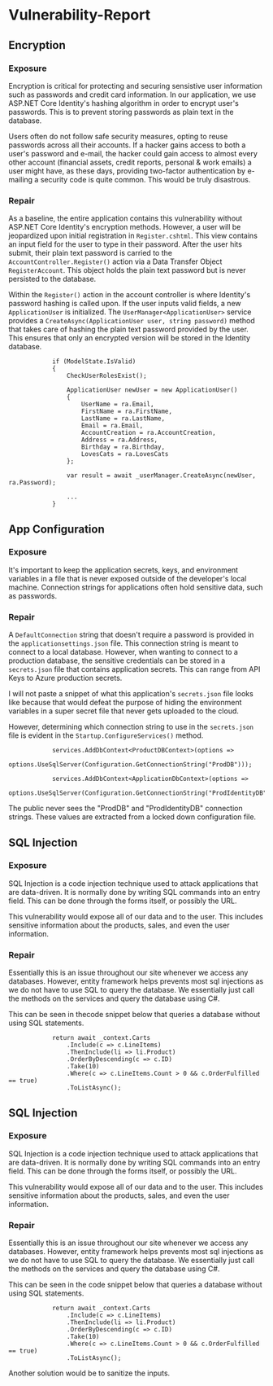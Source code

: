 # Vulnerability-Report

## Encryption
### Exposure

Encryption is critical for protecting and securing sensistive user information such as passwords and credit card information. In our application, we use ASP.NET Core Identity's hashing algorithm in order to encrypt user's passwords. This is to prevent storing passwords as plain text in the database.

Users often do not follow safe security measures, opting to reuse passwords across all their accounts. If a hacker gains access to both a user's password and e-mail, the hacker could gain access to almost every other account (financial assets, credit reports, personal & work emails) a user might have, as these days, providing two-factor authentication by e-mailing a security code is quite common. This would be truly disastrous.

### Repair

As a baseline, the entire application contains this vulnerability without ASP.NET Core Identity's encryption methods. However, a user will be jeopardized upon initial registration in `Register.cshtml`. This view contains an input field for the user to type in their password. After the user hits submit, their plain text password is carried to the `AccountController.Register()` action via a Data Transfer Object `RegisterAccount`. This object holds the plain text password but is never persisted to the database.

Within the `Register()` action in the account controller is where Identity's password hashing is called upon. If the user inputs valid fields, a new `ApplicationUser` is initialized. The `UserManager<ApplicationUser>` service provides a `CreateAsync(ApplicationUser user, string password)` method that takes care of hashing the plain text password provided by the user. This ensures that only an encrypted version will be stored in the Identity database.

```
            if (ModelState.IsValid)
            {
                CheckUserRolesExist();

                ApplicationUser newUser = new ApplicationUser()
                {
                    UserName = ra.Email,
                    FirstName = ra.FirstName,
                    LastName = ra.LastName,
                    Email = ra.Email,
                    AccountCreation = ra.AccountCreation,
                    Address = ra.Address,
                    Birthday = ra.Birthday,
                    LovesCats = ra.LovesCats
                };

                var result = await _userManager.CreateAsync(newUser, ra.Password);

				...
			}
```

## App Configuration
### Exposure

It's important to keep the application secrets, keys, and environment variables in a file that is never exposed outside of the developer's local machine. Connection strings for applications often hold sensitive data, such as passwords.

### Repair

A `DefaultConnection` string that doesn't require a password is provided in the `applicationsettings.json` file. This connection string is meant to connect to a local database. However, when wanting to connect to a production database, the sensitive credentials can be stored in a `secrets.json` file that contains application secrets. This can range from API Keys to Azure production secrets.

I will not paste a snippet of what this application's `secrets.json` file looks like because that would defeat the purpose of hiding the environment variables in a super secret file that never gets uploaded to the cloud.

However, determining which connection string to use in the `secrets.json` file is evident in the `Startup.ConfigureServices()` method.

```
            services.AddDbContext<ProductDBContext>(options =>
            options.UseSqlServer(Configuration.GetConnectionString("ProdDB")));

            services.AddDbContext<ApplicationDbContext>(options =>
            options.UseSqlServer(Configuration.GetConnectionString("ProdIdentityDB")));

```

The public never sees the "ProdDB" and "ProdIdentityDB" connection strings. These values are extracted from a locked down configuration file.

## SQL Injection
### Exposure

SQL Injection is a code injection technique used to attack applications that are data-driven. It is normally done by writing SQL commands into an entry field. This can be done through the forms itself, or possibly the URL.

This vulnerability would expose all of our data and to the user. This includes sensitive information about the products, sales, and even the user information.

### Repair

Essentially this is an issue throughout our site whenever we access any databases. However, entity framework helps prevents most sql injections as we do not have to use SQL to query the database. We essentially just call the methods on the services and query the database using C#.

This can be seen in thecode snippet below that queries a database without using SQL statements.

```
            return await _context.Carts
                .Include(c => c.LineItems)
                .ThenInclude(li => li.Product)
                .OrderByDescending(c => c.ID)
                .Take(10)
                .Where(c => c.LineItems.Count > 0 && c.OrderFulfilled == true)
                .ToListAsync();
```

## SQL Injection
### Exposure

SQL Injection is a code injection technique used to attack applications that are data-driven. It is normally done by writing SQL commands into an entry field. This can be done through the forms itself, or possibly the URL.

This vulnerability would expose all of our data and to the user. This includes sensitive information about the products, sales, and even the user information.

### Repair

Essentially this is an issue throughout our site whenever we access any databases. However, entity framework helps prevents most sql injections as we do not have to use SQL to query the database. We essentially just call the methods on the services and query the database using C#.

This can be seen in the code snippet below that queries a database without using SQL statements.

```
            return await _context.Carts
                .Include(c => c.LineItems)
                .ThenInclude(li => li.Product)
                .OrderByDescending(c => c.ID)
                .Take(10)
                .Where(c => c.LineItems.Count > 0 && c.OrderFulfilled == true)
                .ToListAsync();
```

Another solution would be to sanitize the inputs.